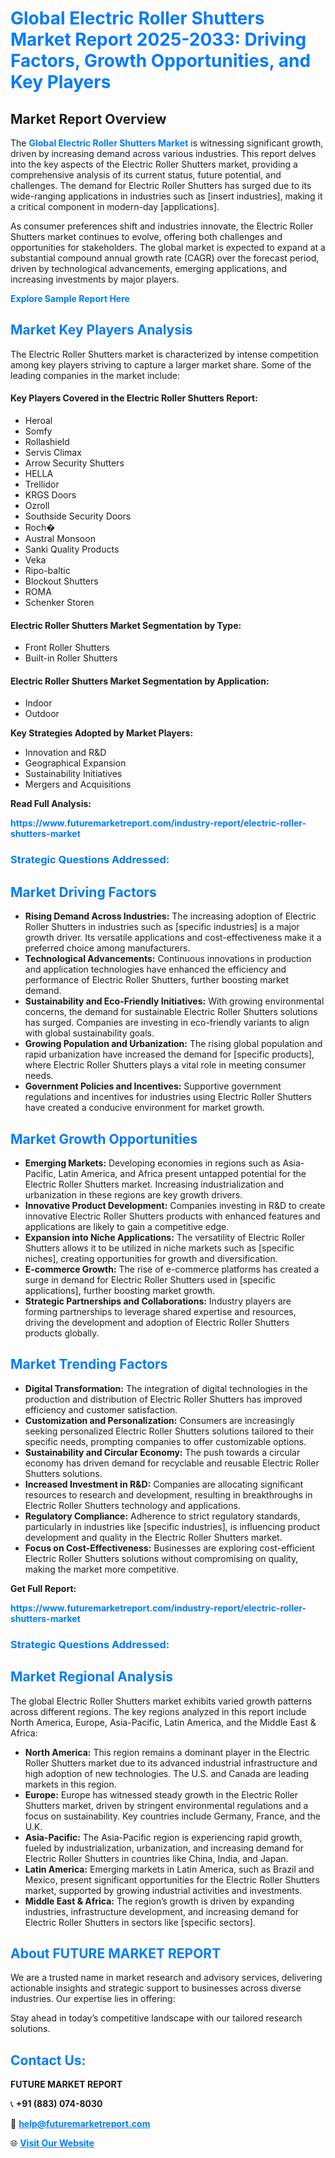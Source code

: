 <h1 style="color: #007BFF;">Global Electric Roller Shutters Market Report 2025-2033: Driving Factors, Growth Opportunities, and Key Players</h1>

<section id="overview">
<h2>Market Report Overview</h2>
<p>The <a href="https://www.futuremarketreport.com/industry-report/electric-roller-shutters-market" style="color: #007BFF; text-decoration: none;"><strong>Global Electric Roller Shutters Market</strong></a> is witnessing significant growth, driven by increasing demand across various industries. This report delves into the key aspects of the Electric Roller Shutters market, providing a comprehensive analysis of its current status, future potential, and challenges. The demand for Electric Roller Shutters has surged due to its wide-ranging applications in industries such as [insert industries], making it a critical component in modern-day [applications].</p>
<p>As consumer preferences shift and industries innovate, the Electric Roller Shutters market continues to evolve, offering both challenges and opportunities for stakeholders. The global market is expected to expand at a substantial compound annual growth rate (CAGR) over the forecast period, driven by technological advancements, emerging applications, and increasing investments by major players.</p>
</section>

<section id="overview">
<p><a href="https://www.futuremarketreport.com/request-sample/reportId=55293" style="color: #007BFF; text-decoration: none;"><strong>Explore Sample Report Here</strong></a></p>
</section>

<section id="key-players">
<h2 style="color: #007BFF;">Market Key Players Analysis</h2>
<p>The Electric Roller Shutters market is characterized by intense competition among key players striving to capture a larger market share. Some of the leading companies in the market include:</p>
<h4>Key Players Covered in the Electric Roller Shutters Report:</h4>
<ul><li>Heroal</li><li>Somfy</li><li>Rollashield</li><li>Servis Climax</li><li>Arrow Security Shutters</li><li>HELLA</li><li>Trellidor</li><li>KRGS Doors</li><li>Ozroll</li><li>Southside Security Doors</li><li>Roch�</li><li>Austral Monsoon</li><li>Sanki Quality Products</li><li>Veka</li><li>Ripo-baltic</li><li>Blockout Shutters</li><li>ROMA</li><li>Schenker Storen</li></ul>
<h4>Electric Roller Shutters Market Segmentation by Type:</h4>
<ul><li>Front Roller Shutters</li><li>Built-in Roller Shutters</li></ul>

<h4>Electric Roller Shutters Market Segmentation by Application:</h4>
<ul><li>Indoor</li><li>Outdoor</li></ul>
<p><strong>Key Strategies Adopted by Market Players:</strong></p>
<ul>
<li>Innovation and R&D</li>
<li>Geographical Expansion</li>
<li>Sustainability Initiatives</li>
<li>Mergers and Acquisitions</li>
</ul>
</section>

<section>
<p><strong>Read Full Analysis: </strong></p><a href="https://www.futuremarketreport.com/industry-report/electric-roller-shutters-market" style="color: #007BFF; text-decoration: none;"><strong>https://www.futuremarketreport.com/industry-report/electric-roller-shutters-market</strong></a>
<h3 style="color: #007BFF;">Strategic Questions Addressed:</h3>
</section>

<section id="driving-factors">
<h2 style="color: #007BFF;">Market Driving Factors</h2>
<ul>
<li><strong>Rising Demand Across Industries:</strong> The increasing adoption of Electric Roller Shutters in industries such as [specific industries] is a major growth driver. Its versatile applications and cost-effectiveness make it a preferred choice among manufacturers.</li>
<li><strong>Technological Advancements:</strong> Continuous innovations in production and application technologies have enhanced the efficiency and performance of Electric Roller Shutters, further boosting market demand.</li>
<li><strong>Sustainability and Eco-Friendly Initiatives:</strong> With growing environmental concerns, the demand for sustainable Electric Roller Shutters solutions has surged. Companies are investing in eco-friendly variants to align with global sustainability goals.</li>
<li><strong>Growing Population and Urbanization:</strong> The rising global population and rapid urbanization have increased the demand for [specific products], where Electric Roller Shutters plays a vital role in meeting consumer needs.</li>
<li><strong>Government Policies and Incentives:</strong> Supportive government regulations and incentives for industries using Electric Roller Shutters have created a conducive environment for market growth.</li>
</ul>
</section>

<section id="growth-opportunities">
<h2 style="color: #007BFF;">Market Growth Opportunities</h2>
<ul>
<li><strong>Emerging Markets:</strong> Developing economies in regions such as Asia-Pacific, Latin America, and Africa present untapped potential for the Electric Roller Shutters market. Increasing industrialization and urbanization in these regions are key growth drivers.</li>
<li><strong>Innovative Product Development:</strong> Companies investing in R&D to create innovative Electric Roller Shutters products with enhanced features and applications are likely to gain a competitive edge.</li>
<li><strong>Expansion into Niche Applications:</strong> The versatility of Electric Roller Shutters allows it to be utilized in niche markets such as [specific niches], creating opportunities for growth and diversification.</li>
<li><strong>E-commerce Growth:</strong> The rise of e-commerce platforms has created a surge in demand for Electric Roller Shutters used in [specific applications], further boosting market growth.</li>
<li><strong>Strategic Partnerships and Collaborations:</strong> Industry players are forming partnerships to leverage shared expertise and resources, driving the development and adoption of Electric Roller Shutters products globally.</li>
</ul>
</section>

<section id="trending-factors">
<h2 style="color: #007BFF;">Market Trending Factors</h2>
<ul>
<li><strong>Digital Transformation:</strong> The integration of digital technologies in the production and distribution of Electric Roller Shutters has improved efficiency and customer satisfaction.</li>
<li><strong>Customization and Personalization:</strong> Consumers are increasingly seeking personalized Electric Roller Shutters solutions tailored to their specific needs, prompting companies to offer customizable options.</li>
<li><strong>Sustainability and Circular Economy:</strong> The push towards a circular economy has driven demand for recyclable and reusable Electric Roller Shutters solutions.</li>
<li><strong>Increased Investment in R&D:</strong> Companies are allocating significant resources to research and development, resulting in breakthroughs in Electric Roller Shutters technology and applications.</li>
<li><strong>Regulatory Compliance:</strong> Adherence to strict regulatory standards, particularly in industries like [specific industries], is influencing product development and quality in the Electric Roller Shutters market.</li>
<li><strong>Focus on Cost-Effectiveness:</strong> Businesses are exploring cost-efficient Electric Roller Shutters solutions without compromising on quality, making the market more competitive.</li>
</ul>
</section>

<section>
<p><strong>Get Full Report: </strong></p><a href="https://www.futuremarketreport.com/industry-report/electric-roller-shutters-market" style="color: #007BFF; text-decoration: none;"><strong>https://www.futuremarketreport.com/industry-report/electric-roller-shutters-market</strong></a>
<h3 style="color: #007BFF;">Strategic Questions Addressed:</h3>
</section>


<section id="regional-analysis">
<h2 style="color: #007BFF;">Market Regional Analysis</h2>
<p>The global Electric Roller Shutters market exhibits varied growth patterns across different regions. The key regions analyzed in this report include North America, Europe, Asia-Pacific, Latin America, and the Middle East & Africa:</p>
<ul>
<li><strong>North America:</strong> This region remains a dominant player in the Electric Roller Shutters market due to its advanced industrial infrastructure and high adoption of new technologies. The U.S. and Canada are leading markets in this region.</li>
<li><strong>Europe:</strong> Europe has witnessed steady growth in the Electric Roller Shutters market, driven by stringent environmental regulations and a focus on sustainability. Key countries include Germany, France, and the U.K.</li>
<li><strong>Asia-Pacific:</strong> The Asia-Pacific region is experiencing rapid growth, fueled by industrialization, urbanization, and increasing demand for Electric Roller Shutters in countries like China, India, and Japan.</li>
<li><strong>Latin America:</strong> Emerging markets in Latin America, such as Brazil and Mexico, present significant opportunities for the Electric Roller Shutters market, supported by growing industrial activities and investments.</li>
<li><strong>Middle East & Africa:</strong> The region’s growth is driven by expanding industries, infrastructure development, and increasing demand for Electric Roller Shutters in sectors like [specific sectors].</li>
</ul>
</section>

<footer>
<h2 style="color: #007BFF;">About FUTURE MARKET REPORT</h2>
<p>We are a trusted name in market research and advisory services, delivering actionable insights and strategic support to businesses across diverse industries. Our expertise lies in offering:</p>

<p>Stay ahead in today’s competitive landscape with our tailored research solutions.</p>

<h2 style="color: #007BFF;">Contact Us:</h2>
<p><strong>FUTURE MARKET REPORT</strong></p>
<p>📞 <strong>+91 (883) 074-8030</strong></p>
<p>📧 <strong><a href="mailto:help@futuremarketreport.com" style="color: #007BFF;">help@futuremarketreport.com</a></strong></p>
<p>🌐 <strong><a href="https://www.futuremarketreport.com/" style="color: #007BFF;">Visit Our Website</a></strong></p>
</footer>